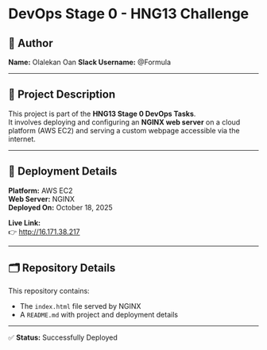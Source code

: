 # DevOps Stage 0 - HNG13 Challenge

## 👤 Author
**Name:** Olalekan Oan
**Slack Username:** @Formula

---

## 🧠 Project Description
This project is part of the **HNG13 Stage 0 DevOps Tasks**.  
It involves deploying and configuring an **NGINX web server** on a cloud platform (AWS EC2) and serving a custom webpage accessible via the internet.  

---

## 🚀 Deployment Details
**Platform:** AWS EC2  
**Web Server:** NGINX  
**Deployed On:** October 18, 2025  

**Live Link:**  
👉 http://16.171.38.217

---

## 🗂️ Repository Details
This repository contains:
- The `index.html` file served by NGINX  
- A `README.md` with project and deployment details  

---

✅ **Status:** Successfully Deployed  
